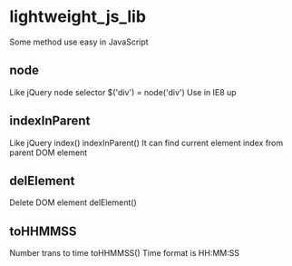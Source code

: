 lightweight_js_lib
==================

Some method use easy in JavaScript

## node

Like jQuery node selector
$('div') = node('div')
Use in IE8 up

## indexInParent

Like jQuery index()
indexInParent(<DOM Element>)
It can find current element index from parent DOM element

## delElement

Delete DOM element
delElement(<DOM Element>)

## toHHMMSS

Number trans to time
toHHMMSS(<Number>)
Time format is HH:MM:SS